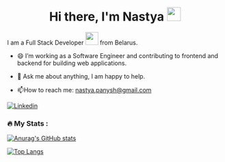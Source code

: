 <h1 align="center">Hi there, I'm Nastya  
<img src="https://github.com/blackcater/blackcater/raw/main/images/Hi.gif" height="32"/></h1>    
    
 I am a Full Stack Developer <img src="https://media.giphy.com/media/WUlplcMpOCEmTGBtBW/giphy.gif" width="30"> from Belarus.  
 - 😄 I’m working as a Software Engineer and contributing to frontend and backend for building web applications.   
 
- 💬 Ask me about anything, I am happy to help.       
  
- :mailbox:How to reach me: nastya.panysh@gmail.com  

[![Linkedin](https://img.shields.io/badge/-LinkedIn-blue?style=flat&logo=Linkedin&logoColor=white)](https://www.linkedin.com/in/anastasiya-panysh-627ab4212/) 
       
                 
    
### :fire: My Stats :
 
[![Anurag's GitHub stats](https://github-readme-stats.vercel.app/api?username=AnastasiaPanysh)](https://github.com/anuraghazra/github-readme-stats)
 

[![Top Langs](https://github-readme-stats.vercel.app/api/top-langs/?username=AnastasiaPanysh&layout=compact)](https://github.com/anuraghazra/github-readme-stats)


  
   
     
